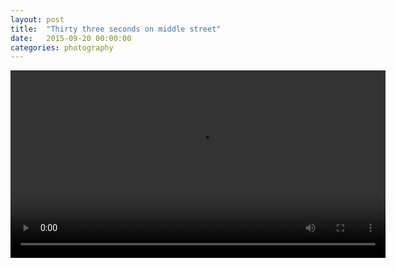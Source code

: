 ```yaml
---
layout: post
title:  "Thirty three seconds on middle street"
date:   2015-09-20 00:00:00
categories: photography
---
```


<div align="center">
<video width="600" controls>
	<source src="https://s3-eu-west-1.amazonaws.com/p8952-photography/33seconds.mp4" type="video/mp4">
</video>
</div>
